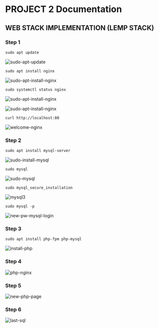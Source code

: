 # PROJECT 2 Documentation

## WEB STACK IMPLEMENTATION (LEMP STACK)

### **Step 1**

`sudo apt update`

![sudo-apt-update](https://user-images.githubusercontent.com/85305109/178084835-01d4bf0b-4f36-4066-9560-00402f67c6f8.jpg)

`sudo apt install nginx`

![sudo-apt-install-nginx](https://user-images.githubusercontent.com/85305109/178084900-30c84b02-88a4-494b-9f54-9a6369248214.jpg)

`sudo systemctl status nginx`

![sudo-apt-install-nginx](https://user-images.githubusercontent.com/85305109/178084900-30c84b02-88a4-494b-9f54-9a6369248214.jpg)

![sudo-apt-install-nginx](https://user-images.githubusercontent.com/85305109/178084900-30c84b02-88a4-494b-9f54-9a6369248214.jpg)

`curl http://localhost:80`

![welcome-nginx](https://user-images.githubusercontent.com/85305109/178084973-3ed228cd-b7bc-4d77-ac92-917266e7a6bf.jpg)


### **Step 2**

`sudo apt install mysql-server`

![sudo-install-mysql](https://user-images.githubusercontent.com/85305109/178084992-d0936902-8100-4061-b21d-2320098b5392.jpg)

`sudo mysql`

![sudo-mysql](https://user-images.githubusercontent.com/85305109/178085008-4eeed405-d5b8-4e0b-84c3-91953f6f9211.jpg)

`sudo mysql_secure_installation`

![mysql3](https://user-images.githubusercontent.com/85305109/178085642-352ee8ab-a19c-4b71-9f97-9f46a97809fb.jpg)

`sudo mysql -p`

![new-pw-mysql-login](https://user-images.githubusercontent.com/85305109/178085702-b659ab40-305c-4c63-9121-4c8cb5a17c37.jpg)


### **Step 3**

`sudo apt install php-fpm php-mysql`

![install-php](https://user-images.githubusercontent.com/85305109/178085220-8cb007fa-6e9c-4c3c-acd4-b6ed2fbfc82b.jpg)

### **Step 4**

![php-nginx](https://user-images.githubusercontent.com/85305109/178085255-aa30e75e-b306-464b-9c64-fbb87cf7a62b.jpg)

### **Step 5**

![new-php-page](https://user-images.githubusercontent.com/85305109/178085279-c5c76082-9095-4629-994b-4eea78dc19c6.jpg)

### **Step 6**

![last-sql](https://user-images.githubusercontent.com/85305109/178085940-abd07d59-a59d-4ef3-9bd1-5ff06c103179.jpg)



